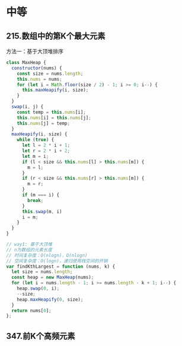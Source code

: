# 中等

## 215.数组中的第K个最大元素
<leetcode-link title="215.数组中的第K个最大元素" link="https://leetcode.cn/problems/kth-largest-element-in-an-array"></leetcode-link>

方法一：基于大顶堆排序
```js
class MaxHeap {
  constructor(nums) {
    const size = nums.length;
    this.nums = nums;
    for (let i = Math.floor(size / 2) - 1; i >= 0; i--) {
      this.maxHeapify(i, size);
    }
  }
  swap(i, j) {
    const temp = this.nums[i];
    this.nums[i] = this.nums[j];
    this.nums[j] = temp;
  }
  maxHeapify(i, size) {
    while (true) {
      let l = 2 * i + 1;
      let r = 2 * i + 2;
      let m = i;
      if (l < size && this.nums[l] > this.nums[m]) {
        m = l;
      }
      if (r < size && this.nums[r] > this.nums[m]) {
        m = r;
      }
      if (m === i) {
        break;
      }
      this.swap(m, i)
      i = m;
    }
  }
}

// way1: 基于大顶堆
// n为数组的元素长度
// 时间复杂度：O(nlogn)，O(nlogn)
// 空间复杂度：O(logn)，递归使用栈空间的开销
var findKthLargest = function (nums, k) {
  let size = nums.length;
  const heap = new MaxHeap(nums);
  for (let i = nums.length - 1; i >= nums.length - k + 1; i--) {
    heap.swap(0, i);
    --size;
    heap.maxHeapify(0, size);
  }
  return nums[0];
};
```

## 347.前K个高频元素
<leetcode-link title="347.前K个高频元素" link="https://leetcode.cn/problems/top-k-frequent-elements"></leetcode-link>